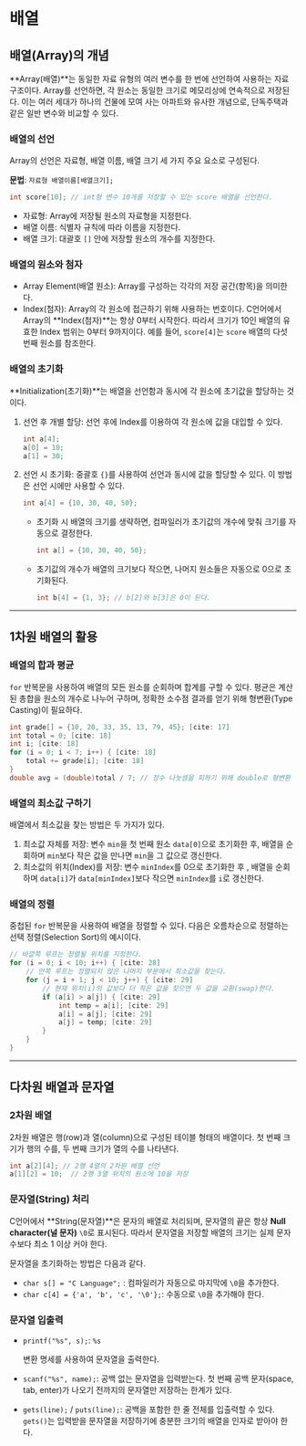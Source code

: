 # 배열

## 배열(Array)의 개념

**Array(배열)**는 동일한 자료 유형의 여러 변수를 한 번에 선언하여 사용하는 자료 구조이다.  Array를 선언하면, 각 원소는 동일한 크기로 메모리상에 연속적으로 저장된다.  이는 여러 세대가 하나의 건물에 모여 사는 아파트와 유사한 개념으로, 단독주택과 같은 일반 변수와 비교할 수 있다. 

### 배열의 선언

Array의 선언은 자료형, 배열 이름, 배열 크기 세 가지 주요 요소로 구성된다. 

**문법**: `자료형 배열이름[배열크기];` 

```c
int score[10]; // int형 변수 10개를 저장할 수 있는 score 배열을 선언한다.
```

-   자료형: Array에 저장될 원소의 자료형을 지정한다. 
-   배열 이름: 식별자 규칙에 따라 이름을 지정한다. 
-   배열 크기: 대괄호 `[]` 안에 저장할 원소의 개수를 지정한다. 

### 배열의 원소와 첨자

-   Array Element(배열 원소): Array를 구성하는 각각의 저장 공간(항목)을 의미한다. 
-   Index(첨자): Array의 각 원소에 접근하기 위해 사용하는 번호이다. C언어에서 Array의 **Index(첨자)**는 항상 0부터 시작한다. 따라서 크기가 10인 배열의 유효한 Index 범위는 0부터 9까지이다. 예를 들어, `score[4]`는 `score` 배열의 다섯 번째 원소를 참조한다. 

### 배열의 초기화

**Initialization(초기화)**는 배열을 선언함과 동시에 각 원소에 초기값을 할당하는 것이다. 

1.  선언 후 개별 할당: 선언 후에 Index를 이용하여 각 원소에 값을 대입할 수 있다. 

    ```c
    int a[4];
    a[0] = 10;
    a[1] = 30;
    ```

2.  선언 시 초기화: 중괄호 `{}`를 사용하여 선언과 동시에 값을 할당할 수 있다. 이 방법은 선언 시에만 사용할 수 있다. 

    ```c
    int a[4] = {10, 30, 40, 50};
    ```

    -   초기화 시 배열의 크기를 생략하면, 컴파일러가 초기값의 개수에 맞춰 크기를 자동으로 결정한다. 

        ```c
        int a[] = {10, 30, 40, 50};
        ```

    -   초기값의 개수가 배열의 크기보다 작으면, 나머지 원소들은 자동으로 0으로 초기화된다. 

        ```c
        int b[4] = {1, 3}; // b[2]와 b[3]은 0이 된다.
        ```

------

## 1차원 배열의 활용

### 배열의 합과 평균

`for` 반복문을 사용하여 배열의 모든 원소를 순회하며 합계를 구할 수 있다. 평균은 계산된 총합을 원소의 개수로 나누어 구하며, 정확한 소수점 결과를 얻기 위해 형변환(Type Casting)이 필요하다. 

```c
int grade[] = {10, 20, 33, 35, 13, 79, 45}; [cite: 17]
int total = 0; [cite: 18]
int i; [cite: 18]
for (i = 0; i < 7; i++) { [cite: 18]
    total += grade[i]; [cite: 18]
}
double avg = (double)total / 7; // 정수 나눗셈을 피하기 위해 double로 형변환
```

### 배열의 최소값 구하기

배열에서 최소값을 찾는 방법은 두 가지가 있다.

1.  최소값 자체를 저장: 변수 `min`을 첫 번째 원소 `data[0]`으로 초기화한 후, 배열을 순회하며 `min`보다 작은 값을 만나면 `min`을 그 값으로 갱신한다. 
2.  최소값의 위치(Index)를 저장: 변수 `minIndex`를 0으로 초기화한 후 , 배열을 순회하며 `data[i]`가 `data[minIndex]`보다 작으면 `minIndex`를 `i`로 갱신한다. 

### 배열의 정렬

중첩된 `for` 반복문을 사용하여 배열을 정렬할 수 있다. 다음은 오름차순으로 정렬하는 선택 정렬(Selection Sort)의 예시이다.

```c
// 바깥쪽 루프는 정렬될 위치를 지정한다.
for (i = 0; i < 10; i++) { [cite: 28]
    // 안쪽 루프는 정렬되지 않은 나머지 부분에서 최소값을 찾는다.
    for (j = i + 1; j < 10; j++) { [cite: 29]
        // 현재 위치(i)의 값보다 더 작은 값을 찾으면 두 값을 교환(swap)한다.
        if (a[i] > a[j]) { [cite: 29]
            int temp = a[i]; [cite: 29]
            a[i] = a[j]; [cite: 29]
            a[j] = temp; [cite: 29]
        }
    }
}
```

------

## 다차원 배열과 문자열

### 2차원 배열

2차원 배열은 행(row)과 열(column)으로 구성된 테이블 형태의 배열이다.  첫 번째 크기가 행의 수를, 두 번째 크기가 열의 수를 나타낸다. 

```c
int a[2][4]; // 2행 4열의 2차원 배열 선언
a[1][2] = 10;  // 2행 3열 위치의 원소에 10을 저장
```

### 문자열(String) 처리

C언어에서 **String(문자열)**은 문자의 배열로 처리되며, 문자열의 끝은 항상 **Null character(널 문자)** `\0`로 표시된다.  따라서 문자열을 저장할 배열의 크기는 실제 문자 수보다 최소 1 이상 커야 한다. 

문자열을 초기화하는 방법은 다음과 같다.

-   `char s[] = "C Language";` : 컴파일러가 자동으로 마지막에 `\0`을 추가한다. 
-   `char c[4] = {'a', 'b', 'c', '\0'};`: 수동으로 `\0`을 추가해야 한다. 

### 문자열 입출력

-   `printf("%s", s);`: `%s`

     변환 명세를 사용하여 문자열을 출력한다. 

-   `scanf("%s", name);`: 공백 없는 문자열을 입력받는다. 첫 번째 공백 문자(space, tab, enter)가 나오기 전까지의 문자열만 저장하는 한계가 있다. 

-   `gets(line);` / `puts(line);`: 공백을 포함한 한 줄 전체를 입출력할 수 있다.  `gets()`는 입력받을 문자열을 저장하기에 충분한 크기의 배열을 인자로 받아야 한다.